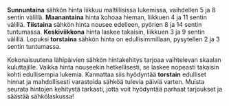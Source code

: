 **Sunnuntaina** sähkön hinta liikkuu maltillisissa lukemissa, vaihdellen 5 ja 8 sentin välillä. **Maanantaina** hinta kohoaa hieman, liikkuen 4 ja 11 sentin välillä. **Tiistaina** sähkön hinta nousee edelleen, pyörien 8 ja 14 sentin tuntumassa. **Keskiviikkona** hinta laskee takaisin, liikkuen 3 ja 9 sentin välillä. Lopuksi **torstaina** sähkön hinta on edullisimmillaan, pysytellen 2 ja 3 sentin tuntumassa.

Kokonaisuutena lähipäivien sähkön hintakehitys tarjoaa vaihtelevan skaalan kuluttajille. Vaikka hinta nouseekin hetkellisesti, se laskee nopeasti takaisin kohti edullisempia lukemia. Kannattaa siis hyödyntää **torstain** edulliset hinnat ja mahdollisesti varastoida sähköä tulevia päiviä varten. Muista seurata hintojen kehitystä tarkasti, jotta voit hyödyntää parhaat tarjoukset ja säästää sähkölaskussa!